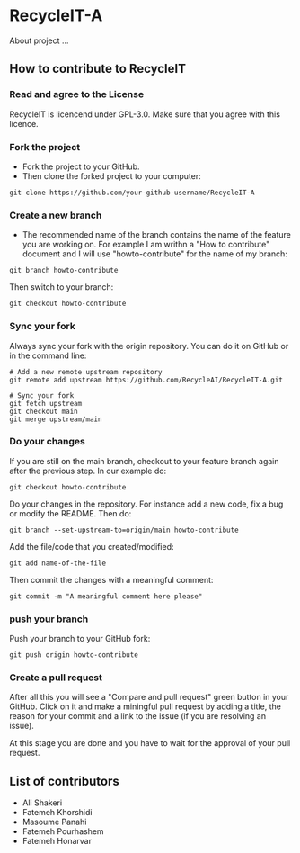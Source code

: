 # RecycleIT-A
About project ...

## How to contribute to RecycleIT
### Read and agree to the License
RecycleIT is licencend under GPL-3.0. Make sure that you agree with this licence.

### Fork the project
- Fork the project to your GitHub.
- Then clone the forked project to your computer:

```
git clone https://github.com/your-github-username/RecycleIT-A
```

### Create a new branch
- The recommended name of the branch contains the name of the feature you are
working on. For example I am writhn a "How to contribute" document and I will use
"howto-contribute" for the name of my branch:

```
git branch howto-contribute
```

Then switch to your branch:

```
git checkout howto-contribute
```

### Sync your fork
Always sync your fork with the origin repository. You can do it on GitHub or
in the command line:

```
# Add a new remote upstream repository
git remote add upstream https://github.com/RecycleAI/RecycleIT-A.git

# Sync your fork
git fetch upstream
git checkout main
git merge upstream/main
```

### Do your changes
If you are still on the main branch, checkout to your feature branch again after the previous step.
In our example do:

```
git checkout howto-contribute
```

Do your changes in the repository. For instance add a new code, fix a bug or modify the README.
Then do:

```
git branch --set-upstream-to=origin/main howto-contribute
```

Add the file/code that you created/modified:

```
git add name-of-the-file
```

Then commit the changes with a meaningful comment:

```
git commit -m "A meaningful comment here please"
```


### push your branch
Push your branch to your GitHub fork:

```
git push origin howto-contribute
```

### Create a pull request
After all this you will see a "Compare and pull request" green button in your GitHub.
Click on it and make a miningful pull request by adding a title, the reason for your
commit and a link to the issue (if you are resolving an issue).

At this stage you are done and you have to wait for the approval of your pull request.


## List of contributors
- Ali Shakeri
- Fatemeh Khorshidi
- Masoume Panahi
- Fatemeh Pourhashem
- Fatemeh Honarvar
